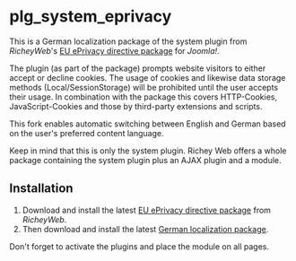 # plg_system_eprivacy

This is a German localization package of the system plugin from *RicheyWeb*'s [EU ePrivacy directive package](https://www.richeyweb.com/software/joomla/packages/9-eu-e-privacy-directive) for *Joomla!*.

The plugin (as part of the package) prompts website visitors to either accept or decline cookies.
The usage of cookies and likewise data storage methods (Local/SessionStorage) will be prohibited until the user accepts their usage.
In combination with the package this covers HTTP-Cookies, JavaScript-Cookies and those by third-party extensions and scripts.

This fork enables automatic switching between English and German based on the user's preferred content language.

Keep in mind that this is only the system plugin.
Richey Web offers a whole package containing the system plugin plus an AJAX plugin and a module.

## Installation

1. Download and install the latest [EU ePrivacy directive package](https://www.richeyweb.com/software/joomla/packages/9-eu-e-privacy-directive) from *RicheyWeb*.
1. Then download and install the latest [German localization package](https://github.com/sebschlicht/plg_system_eprivacy/releases).

Don't forget to activate the plugins and place the module on all pages.
